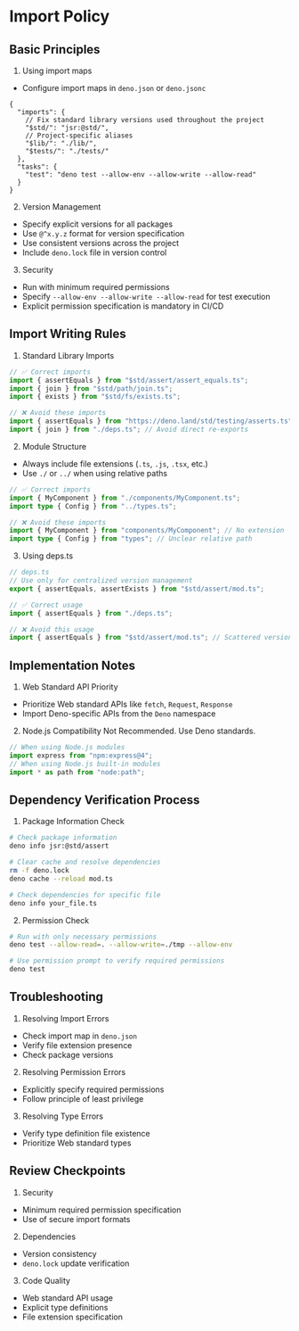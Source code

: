 # Import Policy

## Basic Principles

1. Using import maps

- Configure import maps in `deno.json` or `deno.jsonc`

```jsonc
{
  "imports": {
    // Fix standard library versions used throughout the project
    "$std/": "jsr:@std/",
    // Project-specific aliases
    "$lib/": "./lib/",
    "$tests/": "./tests/"
  },
  "tasks": {
    "test": "deno test --allow-env --allow-write --allow-read"
  }
}
```

2. Version Management

- Specify explicit versions for all packages
- Use `@^x.y.z` format for version specification
- Use consistent versions across the project
- Include `deno.lock` file in version control

3. Security

- Run with minimum required permissions
- Specify `--allow-env --allow-write --allow-read` for test execution
- Explicit permission specification is mandatory in CI/CD

## Import Writing Rules

1. Standard Library Imports

```typescript
// ✅ Correct imports
import { assertEquals } from "$std/assert/assert_equals.ts";
import { join } from "$std/path/join.ts";
import { exists } from "$std/fs/exists.ts";

// ❌ Avoid these imports
import { assertEquals } from "https://deno.land/std/testing/asserts.ts";
import { join } from "./deps.ts"; // Avoid direct re-exports
```

2. Module Structure

- Always include file extensions (`.ts`, `.js`, `.tsx`, etc.)
- Use `./` or `../` when using relative paths

```typescript
// ✅ Correct imports
import { MyComponent } from "./components/MyComponent.ts";
import type { Config } from "../types.ts";

// ❌ Avoid these imports
import { MyComponent } from "components/MyComponent"; // No extension
import type { Config } from "types"; // Unclear relative path
```

3. Using deps.ts

```typescript
// deps.ts
// Use only for centralized version management
export { assertEquals, assertExists } from "$std/assert/mod.ts";

// ✅ Correct usage
import { assertEquals } from "./deps.ts";

// ❌ Avoid this usage
import { assertEquals } from "$std/assert/mod.ts"; // Scattered version management
```

## Implementation Notes

1. Web Standard API Priority

- Prioritize Web standard APIs like `fetch`, `Request`, `Response`
- Import Deno-specific APIs from the `Deno` namespace

2. Node.js Compatibility Not Recommended. Use Deno standards.

```typescript
// When using Node.js modules
import express from "npm:express@4";
// When using Node.js built-in modules
import * as path from "node:path";
```

## Dependency Verification Process

1. Package Information Check

```bash
# Check package information
deno info jsr:@std/assert

# Clear cache and resolve dependencies
rm -f deno.lock
deno cache --reload mod.ts

# Check dependencies for specific file
deno info your_file.ts
```

2. Permission Check

```bash
# Run with only necessary permissions
deno test --allow-read=. --allow-write=./tmp --allow-env

# Use permission prompt to verify required permissions
deno test
```

## Troubleshooting

1. Resolving Import Errors

- Check import map in `deno.json`
- Verify file extension presence
- Check package versions

2. Resolving Permission Errors

- Explicitly specify required permissions
- Follow principle of least privilege

3. Resolving Type Errors

- Verify type definition file existence
- Prioritize Web standard types

## Review Checkpoints

1. Security

- Minimum required permission specification
- Use of secure import formats

2. Dependencies

- Version consistency
- `deno.lock` update verification

3. Code Quality

- Web standard API usage
- Explicit type definitions
- File extension specification

